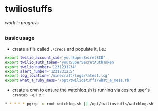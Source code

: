 # twiliostuffs
###### work in progress
### basic usage
+ create a file called `./creds` and populate it, i.e.:
```bash
export twilio_account_sid='yourSuperSecretSID'
export twilio_auth_token='yourSuperSecretAuthToken'
export twilio_number='1231231234'
export alert_number='1231231235'
export log_location='/minecraft/logs/latest.log'
export what_a_ruby_mess='/opt/twiliostuffs/what_a_mess.rb'
```

+ create a cron to ensure the watchlog.sh is running via desired user's `crontab -e`, i.e.:
```bash
* * * * * pgrep -u root watchlog.sh || /opt/twiliostuffs/watchlog.sh
```
